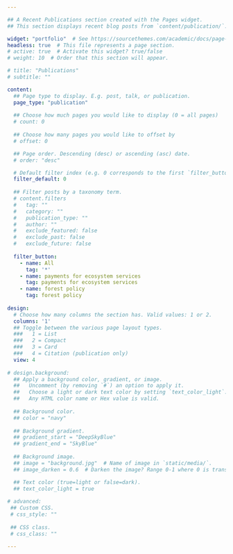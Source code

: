 ```yaml
---

## A Recent Publications section created with the Pages widget.
## This section displays recent blog posts from `content/publication/`.

widget: "portfolio"  # See https://sourcethemes.com/academic/docs/page-builder/
headless: true  # This file represents a page section.
# active: true  # Activate this widget? true/false
# weight: 10  # Order that this section will appear.

# title: "Publications"
# subtitle: ""

content:
  ## Page type to display. E.g. post, talk, or publication.
  page_type: "publication"
  
  ## Choose how much pages you would like to display (0 = all pages)
  # count: 0
  
  ## Choose how many pages you would like to offset by
  # offset: 0

  ## Page order. Descending (desc) or ascending (asc) date.
  # order: "desc"

  # Default filter index (e.g. 0 corresponds to the first `filter_button` instance below)
  filter_default: 0
  
  ## Filter posts by a taxonomy term.
  # content.filters
  #   tag: ""
  #   category: ""
  #   publication_type: ""
  #   author: ""
  #   exclude_featured: false
  #   exclude_past: false
  #   exclude_future: false
  
  filter_button:
    - name: All
      tag: '*'
    - name: payments for ecosystem services
      tag: payments for ecosystem services
    - name: forest policy
      tag: forest policy
  
design:
  # Choose how many columns the section has. Valid values: 1 or 2.
  columns: '1'
  ## Toggle between the various page layout types.
  ###   1 = List
  ###   2 = Compact
  ###   3 = Card
  ###   4 = Citation (publication only)
  view: 4
  
# design.background:
  ## Apply a background color, gradient, or image.
  ##   Uncomment (by removing `#`) an option to apply it.
  ##   Choose a light or dark text color by setting `text_color_light`.
  ##   Any HTML color name or Hex value is valid.
    
  ## Background color.
  ## color = "navy"
  
  ## Background gradient.
  ## gradient_start = "DeepSkyBlue"
  ## gradient_end = "SkyBlue"
  
  ## Background image.
  ## image = "background.jpg"  # Name of image in `static/media/`.
  ## image_darken = 0.6  # Darken the image? Range 0-1 where 0 is transparent and 1 is opaque.

  ## Text color (true=light or false=dark).
  ## text_color_light = true  
  
# advanced:
 ## Custom CSS. 
 # css_style: ""
 
 ## CSS class.
 # css_class: ""

---
```



